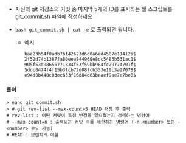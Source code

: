 - 자신의 git 저장소의 커밋 중 마지막 5개의 ID를 표시하는 쉘 스크립트를 git_commit.sh 파일에 작성하세요

- `bash git_commit.sh | cat -e` 로 출력되면 됩니다.

  - 예시

    ```shell
    baa23b54f0adb7bf42623d6d0a6ed4587e11412a$
    2f52d74b1387fa80eea844969e8dc5483b531ac1$
    905f53d98656771334f53f59bb984fc29774701f$
    5ddc8474f4f15b3fcb72d08fcb333e19c3a27078$
    e94d0b448c03ec633f16d84d63beaef9ae7e7be8$
    ```



#### 풀이

```shell
> nano git_commit.sh
> # git rev-list --max-count=5 HEAD 저장 후 출력
# rev-list : 어떤 커밋이 특정 변경을 일으켰는지 검색하는 명령어
# --max-count=n : 출력되는 커밋 수를 제한하는 명령어 (-n <number> 또는 -<number> 로도 가능)
# HEAD : 브랜치의 이름
```


